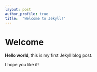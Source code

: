 ```yaml
---
layout: post
author_profile: true
title:  "Welcome to Jekyll!"
---
```


# Welcome

**Hello world**, this is my first Jekyll blog post.

I hope you like it!
